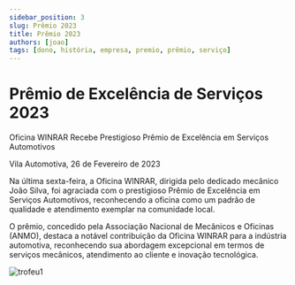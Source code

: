 ```yaml
---
sidebar_position: 3
slug: Prêmio 2023
title: Prêmio 2023
authors: [joao]
tags: [dono, história, empresa, premio, prêmio, serviço]
---
```


# Prêmio de Excelência de Serviços 2023

Oficina WINRAR Recebe Prestigioso Prêmio de Excelência em Serviços Automotivos

Vila Automotiva, 26 de Fevereiro de 2023

Na última sexta-feira, a Oficina WINRAR, dirigida pelo dedicado mecânico João Silva, foi agraciada com o prestigioso Prêmio de Excelência em Serviços Automotivos, reconhecendo a oficina como um padrão de qualidade e atendimento exemplar na comunidade local.

O prêmio, concedido pela Associação Nacional de Mecânicos e Oficinas (ANMO), destaca a notável contribuição da Oficina WINRAR para a indústria automotiva, reconhecendo sua abordagem excepcional em termos de serviços mecânicos, atendimento ao cliente e inovação tecnológica.

![trofeu1](https://www.freeiconspng.com/thumbs/trophy-png/trophy-png-14.png)